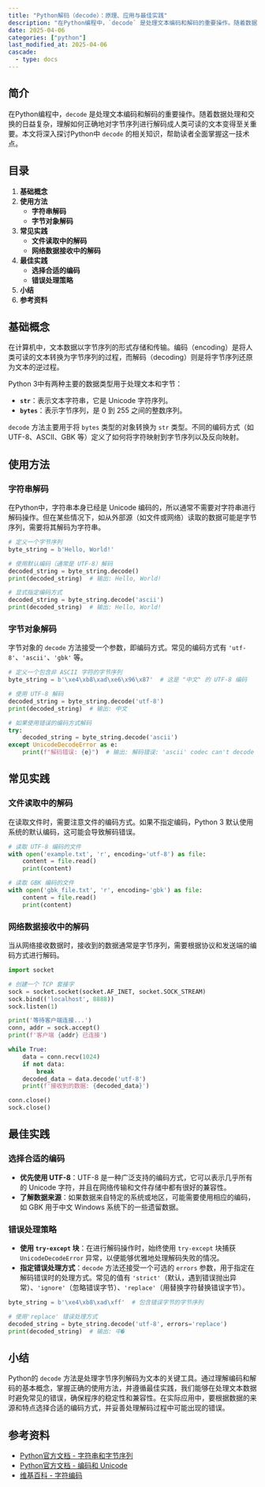 ```yaml
---
title: "Python解码（decode）：原理、应用与最佳实践"
description: "在Python编程中，`decode` 是处理文本编码和解码的重要操作。随着数据处理和交换的日益复杂，理解如何正确地对字节序列进行解码成人类可读的文本变得至关重要。本文将深入探讨Python中 `decode` 的相关知识，帮助读者全面掌握这一技术点。"
date: 2025-04-06
categories: ["python"]
last_modified_at: 2025-04-06
cascade:
  - type: docs
---
```



## 简介
在Python编程中，`decode` 是处理文本编码和解码的重要操作。随着数据处理和交换的日益复杂，理解如何正确地对字节序列进行解码成人类可读的文本变得至关重要。本文将深入探讨Python中 `decode` 的相关知识，帮助读者全面掌握这一技术点。

<!-- more -->
## 目录
1. **基础概念**
2. **使用方法**
    - **字符串解码**
    - **字节对象解码**
3. **常见实践**
    - **文件读取中的解码**
    - **网络数据接收中的解码**
4. **最佳实践**
    - **选择合适的编码**
    - **错误处理策略**
5. **小结**
6. **参考资料**

## 基础概念
在计算机中，文本数据以字节序列的形式存储和传输。编码（encoding）是将人类可读的文本转换为字节序列的过程，而解码（decoding）则是将字节序列还原为文本的逆过程。

Python 3中有两种主要的数据类型用于处理文本和字节：
- **`str`**：表示文本字符串，它是 Unicode 字符序列。
- **`bytes`**：表示字节序列，是 0 到 255 之间的整数序列。

`decode` 方法主要用于将 `bytes` 类型的对象转换为 `str` 类型。不同的编码方式（如 UTF-8、ASCII、GBK 等）定义了如何将字符映射到字节序列以及反向映射。

## 使用方法

### 字符串解码
在Python中，字符串本身已经是 Unicode 编码的，所以通常不需要对字符串进行解码操作。但在某些情况下，如从外部源（如文件或网络）读取的数据可能是字节序列，需要将其解码为字符串。

```python
# 定义一个字节序列
byte_string = b'Hello, World!'

# 使用默认编码（通常是 UTF-8）解码
decoded_string = byte_string.decode()
print(decoded_string)  # 输出: Hello, World!

# 显式指定编码方式
decoded_string = byte_string.decode('ascii')
print(decoded_string)  # 输出: Hello, World!
```

### 字节对象解码
字节对象的 `decode` 方法接受一个参数，即编码方式。常见的编码方式有 `'utf-8'`、`'ascii'`、`'gbk'` 等。

```python
# 定义一个包含非 ASCII 字符的字节序列
byte_string = b'\xe4\xb8\xad\xe6\x96\x87'  # 这是 "中文" 的 UTF-8 编码

# 使用 UTF-8 解码
decoded_string = byte_string.decode('utf-8')
print(decoded_string)  # 输出: 中文

# 如果使用错误的编码方式解码
try:
    decoded_string = byte_string.decode('ascii')
except UnicodeDecodeError as e:
    print(f"解码错误: {e}")  # 输出: 解码错误: 'ascii' codec can't decode byte 0xe4 in position 0: ordinal not in range(128)
```

## 常见实践

### 文件读取中的解码
在读取文件时，需要注意文件的编码方式。如果不指定编码，Python 3 默认使用系统的默认编码，这可能会导致解码错误。

```python
# 读取 UTF-8 编码的文件
with open('example.txt', 'r', encoding='utf-8') as file:
    content = file.read()
    print(content)

# 读取 GBK 编码的文件
with open('gbk_file.txt', 'r', encoding='gbk') as file:
    content = file.read()
    print(content)
```

### 网络数据接收中的解码
当从网络接收数据时，接收到的数据通常是字节序列，需要根据协议和发送端的编码方式进行解码。

```python
import socket

# 创建一个 TCP 套接字
sock = socket.socket(socket.AF_INET, socket.SOCK_STREAM)
sock.bind(('localhost', 8888))
sock.listen(1)

print('等待客户端连接...')
conn, addr = sock.accept()
print(f'客户端 {addr} 已连接')

while True:
    data = conn.recv(1024)
    if not data:
        break
    decoded_data = data.decode('utf-8')
    print(f'接收到的数据: {decoded_data}')

conn.close()
sock.close()
```

## 最佳实践

### 选择合适的编码
- **优先使用 UTF-8**：UTF-8 是一种广泛支持的编码方式，它可以表示几乎所有的 Unicode 字符，并且在网络传输和文件存储中都有很好的兼容性。
- **了解数据来源**：如果数据来自特定的系统或地区，可能需要使用相应的编码，如 GBK 用于中文 Windows 系统下的一些遗留数据。

### 错误处理策略
- **使用 `try-except` 块**：在进行解码操作时，始终使用 `try-except` 块捕获 `UnicodeDecodeError` 异常，以便能够优雅地处理解码失败的情况。
- **指定错误处理方式**：`decode` 方法还接受一个可选的 `errors` 参数，用于指定在解码错误时的处理方式。常见的值有 `'strict'`（默认，遇到错误抛出异常）、`'ignore'`（忽略错误字节）、`'replace'`（用替换字符替换错误字节）。

```python
byte_string = b'\xe4\xb8\xad\xff'  # 包含错误字节的字节序列

# 使用'replace' 错误处理方式
decoded_string = byte_string.decode('utf-8', errors='replace')
print(decoded_string)  # 输出: 中�
```

## 小结
Python的 `decode` 方法是处理字节序列解码为文本的关键工具。通过理解编码和解码的基本概念，掌握正确的使用方法，并遵循最佳实践，我们能够在处理文本数据时避免常见的错误，确保程序的稳定性和兼容性。在实际应用中，要根据数据的来源和特点选择合适的编码方式，并妥善处理解码过程中可能出现的错误。

## 参考资料
- [Python官方文档 - 字符串和字节序列](https://docs.python.org/3/library/stdtypes.html#text-sequence-type-str)
- [Python官方文档 - 编码和 Unicode](https://docs.python.org/3/howto/unicode.html)
- [维基百科 - 字符编码](https://zh.wikipedia.org/wiki/%E5%AD%97%E7%AC%A6%E7%BC%96%E7%A0%81)